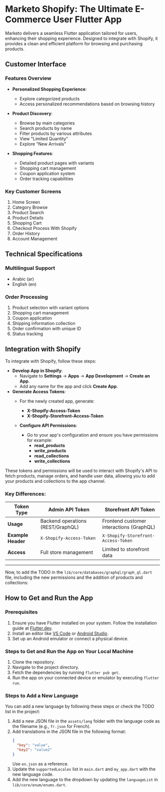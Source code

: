 # Marketo Shopify: The Ultimate E-Commerce User Flutter App

Marketo delivers a seamless Flutter application tailored for users, enhancing their shopping experience. Designed to integrate with Shopify, it provides a clean and efficient platform for browsing and purchasing products.

## Customer Interface

### Features Overview

- **Personalized Shopping Experience**:
    - Explore categorized products
    - Access personalized recommendations based on browsing history

- **Product Discovery**:
    - Browse by main categories
    - Search products by name
    - Filter products by various attributes
    - View "Limited Quantity"
    - Explore "New Arrivals"

- **Shopping Features**:
    - Detailed product pages with variants
    - Shopping cart management
    - Coupon application system
    - Order tracking capabilities

### Key Customer Screens

1. Home Screen
2. Category Browse
3. Product Search
4. Product Details
5. Shopping Cart
6. Checkout Process With Shopify 
7. Order History
8. Account Management

## Technical Specifications

### Multilingual Support

- Arabic (ar)
- English (en)

### Order Processing

1. Product selection with variant options
2. Shopping cart management
3. Coupon application
4. Shipping information collection
5. Order confirmation with unique ID
6. Status tracking


## **Integration with Shopify**

To integrate with Shopify, follow these steps:

- **Develop App in Shopify**:
    - Navigate to **Settings** -> **Apps** -> **App Development** -> **Create an App**.
    - Add any name for the app and click **Create App**.
- **Generate Access Tokens**:
    - For the newly created app, generate:
        - **X-Shopify-Access-Token**
        - **X-Shopify-Storefront-Access-Token**

    - **Configure API Permissions**:
        - Go to your app's configuration and ensure you have permissions for example:
            - **read_products**
            - **write_products**
            - **read_collections**
            - **write_collections**

These tokens and permissions will be used to interact with Shopify's API to fetch products, manage orders, and handle user data, allowing you to add your products and collections to the app channel.

### **Key Differences:**

| **Token Type**               | **Admin API Token**                     | **Storefront API Token**                |
|------------------------------|------------------------------------------|------------------------------------------|
| **Usage**                    | Backend operations (REST/GraphQL)        | Frontend customer interactions (GraphQL)|
| **Example Header**           | `X-Shopify-Access-Token`                 | `X-Shopify-Storefront-Access-Token`     |
| **Access**                   | Full store management                    | Limited to storefront data              |

---

Now, to add the TODO in the `lib/core/databases/graphql/graph_ql.dart` file, including the new permissions and the addition of products and collections:

## How to Get and Run the App

### Prerequisites

1. Ensure you have Flutter installed on your system. Follow the installation guide at [Flutter.dev](https://flutter.dev/docs/get-started/install).
2. Install an editor like [VS Code](https://code.visualstudio.com/) or [Android Studio](https://developer.android.com/studio).
3. Set up an Android emulator or connect a physical device.

### Steps to Get and Run the App on Your Local Machine

1. Clone the repository.
2. Navigate to the project directory.
3. Fetch the dependencies by running `flutter pub get`.
4. Run the app on your connected device or emulator by executing `flutter run`.

### Steps to Add a New Language

You can add a new language by following these steps or check the TODO list in the project:

1. Add a new JSON file in the `assets/lang` folder with the language code as the filename (e.g., `fr.json` for French).
2. Add translations in the JSON file in the following format:
   ```json
   {
     "key": "value",
     "key2": "value2"
   }
   ```
   Use `en.json` as a reference.
3. Update the `supportedLocales` list in `main.dart` and `my_app.dart` with the new language code.
4. Add the new language to the dropdown by updating the `languageList` in `lib/core/enum/enums.dart`.
